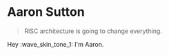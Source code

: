 # Aaron Sutton

> RISC architecture is going to change everything.

Hey :wave_skin_tone_1: I'm Aaron.
